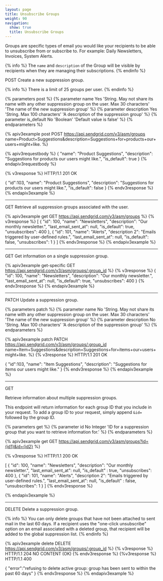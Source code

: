 ```yaml
---
layout: page
title: Unsubscribe Groups
weight: 90
navigation:
  show: true
  title: Unsubscribe Groups
---
```


Groups are specific types of email you would like your recipients to be able to unsubscribe from or subscribe to. For example: Daily Newsletters, Invoices, System Alerts.

{% info %}
The `name` and `description` of the Group will be visible by recipients when they are managing their subscriptions.
{% endinfo %}

<page-anchor el="h2">
POST
</page-anchor>
Create a new suppression group.

{% info %}
There is a limit of 25 groups per user.
{% endinfo %}

{% parameters post %}
  {% parameter name Yes 'String. May not share its name with any other suppression group on the user. Max 30 characters' 'The name of the new suppression group' %}
  {% parameter description Yes 'String. Max 100 characters' 'A description of the suppression group' %}
  {% parameter is_default No 'Boolean' 'Default value is false' %}
{% endparameters %}

{% apiv3example post POST https://api.sendgrid.com/v3/asm/groups name=Product+Suggestions&description=Suggestions+for+products+our+users+might+like. %}

{% apiv3requestbody %}
{
  "name": "Product Suggestions",
  "description": "Suggestions for products our users might like.",
  "is_default": true
}
{% endapiv3requestbody %}

{% v3response %}
HTTP/1.1 201 OK

{
  "id":103,
  "name": "Product Suggestions",
  "description": "Suggestions for products our users might like.",
  "is_default": false
}
{% endv3response %}
{% endapiv3example %}

* * * * *

<page-anchor el="h2">
GET
</page-anchor>
Retrieve all suppression groups associated with the user.

{% apiv3example get GET https://api.sendgrid.com/v3/asm/groups %}
{% v3response %}
[
  {
    "id": 100,
    "name": "Newsletters",
    "description": "Our monthly newsletter.",
    "last_email_sent_at": null,
    "is_default": true,
    "unsubscribes": 400
  },
  {
    "id": 101,
    "name": "Alerts",
    "description 2": "Emails triggered by user-defined rules.",
    "last_email_sent_at": null,
    "is_default": false,
    "unsubscribes": 1
  }
]
{% endv3response %}
{% endapiv3example %}

* * * * *

<page-anchor el="h2">
GET
</page-anchor>
Get information on a single suppression group.

{% apiv3example get-specific GET https://api.sendgrid.com/v3/asm/groups/:group_id %}
{% v3response %}
{
    "id": 100,
    "name": "Newsletters",
    "description": "Our monthly newsletter.",
    "last_email_sent_at": null,
    "is_default": true,
    "unsubscribes": 400
}
{% endv3response %}
{% endapiv3example %}

* * * * *

<page-anchor el="h2">
PATCH
</page-anchor>
Update a suppression group.

{% parameters patch %}
  {% parameter name No 'String. May not share its name with any other suppression group on the user. Max 30 characters' 'The name of the new suppression group' %}
  {% parameter description No 'String. Max 100 characters' 'A description of the suppression group' %}
{% endparameters %}

{% apiv3example patch PATCH https://api.sendgrid.com/v3/asm/groups/:group_id name=Item+Suggestions&description=Suggestions+for+items+our+users+might+like. %}
  {% v3response %}
HTTP/1.1 201 OK

{
  "id":103,
  "name": "Item Suggestions",
  "description": "Suggestions for items our users might like."
}
{% endv3response %}
{% endapiv3example %}

* * * * *

<page-anchor el="h2">
GET
</page-anchor>

Retrieve information about multiple suppression groups.

This endpoint will return information for each group ID that you include in your request. To add a group ID to your request, simply append `&id=` followed by the group ID.

{% parameters get %}
  {% parameter id No Integer 'ID for a suppression group that you want to retrieve information for.' %}
{% endparameters %}

{% apiv3example get GET https://api.sendgrid.com/v3/asm/groups?id={id1}&id={id2} %}

{% v3response %}
HTTP/1.1 200 OK

[
  {
    "id": 100,
    "name": "Newsletters",
    "description": "Our monthly newsletter.",
    "last_email_sent_at": null,
    "is_default" : true,
    "unsubscribes": 400
  },
  {
    "id": 101,
    "name": "Alerts",
    "description 2": "Emails triggered by user-defined rules.",
    "last_email_sent_at": null,
    "is_default" : false,
    "unsubscribes": 1
  }
]
{% endv3response %}

{% endapiv3example %}

* * * * *

<page-anchor el="h2">
DELETE
</page-anchor>
Delete a suppression group.

{% info %}
You can only delete groups that have not been attached to sent mail in the last 60 days.
If a recipient uses the "one-click unsubscribe" option on an email
associated with a deleted group, that recipient will be added to the
global suppression list.
{% endinfo %}

{% apiv3example delete DELETE https://api.sendgrid.com/v3/asm/groups/:group_id %}
  {% v3response %}
HTTP/1.1 204 NO CONTENT (OK)
  {% endv3response %}
  {%v3response %}
HTTP/1.1 400

{
  "error":"refusing to delete active group: group has been sent to within the past 60 days"
}
  {% endv3response %}
{% endapiv3example %}
